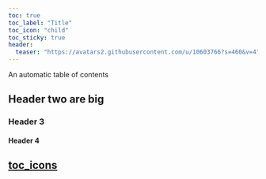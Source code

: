 ```yaml
---
toc: true
toc_label: "Title"
toc_icon: "child"
toc_sticky: true
header:
  teaser: "https://avatars2.githubusercontent.com/u/10603766?s=460&v=4"
---
```


An automatic table of contents



## Header two are big

### Header 3

#### Header 4

## [toc_icons](https://fontawesome.com/icons?d=gallery&s=solid&m=free)
